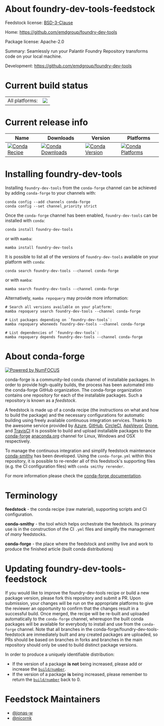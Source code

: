 About foundry-dev-tools-feedstock
=================================

Feedstock license: [BSD-3-Clause](https://github.com/conda-forge/foundry-dev-tools-feedstock/blob/main/LICENSE.txt)

Home: https://github.com/emdgroup/foundry-dev-tools

Package license: Apache-2.0

Summary: Seamlessly run your Palantir Foundry Repository transforms code on your local machine.

Development: https://github.com/emdgroup/foundry-dev-tools

Current build status
====================


<table><tr><td>All platforms:</td>
    <td>
      <a href="https://dev.azure.com/conda-forge/feedstock-builds/_build/latest?definitionId=18944&branchName=main">
        <img src="https://dev.azure.com/conda-forge/feedstock-builds/_apis/build/status/foundry-dev-tools-feedstock?branchName=main">
      </a>
    </td>
  </tr>
</table>

Current release info
====================

| Name | Downloads | Version | Platforms |
| --- | --- | --- | --- |
| [![Conda Recipe](https://img.shields.io/badge/recipe-foundry--dev--tools-green.svg)](https://anaconda.org/conda-forge/foundry-dev-tools) | [![Conda Downloads](https://img.shields.io/conda/dn/conda-forge/foundry-dev-tools.svg)](https://anaconda.org/conda-forge/foundry-dev-tools) | [![Conda Version](https://img.shields.io/conda/vn/conda-forge/foundry-dev-tools.svg)](https://anaconda.org/conda-forge/foundry-dev-tools) | [![Conda Platforms](https://img.shields.io/conda/pn/conda-forge/foundry-dev-tools.svg)](https://anaconda.org/conda-forge/foundry-dev-tools) |

Installing foundry-dev-tools
============================

Installing `foundry-dev-tools` from the `conda-forge` channel can be achieved by adding `conda-forge` to your channels with:

```
conda config --add channels conda-forge
conda config --set channel_priority strict
```

Once the `conda-forge` channel has been enabled, `foundry-dev-tools` can be installed with `conda`:

```
conda install foundry-dev-tools
```

or with `mamba`:

```
mamba install foundry-dev-tools
```

It is possible to list all of the versions of `foundry-dev-tools` available on your platform with `conda`:

```
conda search foundry-dev-tools --channel conda-forge
```

or with `mamba`:

```
mamba search foundry-dev-tools --channel conda-forge
```

Alternatively, `mamba repoquery` may provide more information:

```
# Search all versions available on your platform:
mamba repoquery search foundry-dev-tools --channel conda-forge

# List packages depending on `foundry-dev-tools`:
mamba repoquery whoneeds foundry-dev-tools --channel conda-forge

# List dependencies of `foundry-dev-tools`:
mamba repoquery depends foundry-dev-tools --channel conda-forge
```


About conda-forge
=================

[![Powered by
NumFOCUS](https://img.shields.io/badge/powered%20by-NumFOCUS-orange.svg?style=flat&colorA=E1523D&colorB=007D8A)](https://numfocus.org)

conda-forge is a community-led conda channel of installable packages.
In order to provide high-quality builds, the process has been automated into the
conda-forge GitHub organization. The conda-forge organization contains one repository
for each of the installable packages. Such a repository is known as a *feedstock*.

A feedstock is made up of a conda recipe (the instructions on what and how to build
the package) and the necessary configurations for automatic building using freely
available continuous integration services. Thanks to the awesome service provided by
[Azure](https://azure.microsoft.com/en-us/services/devops/), [GitHub](https://github.com/),
[CircleCI](https://circleci.com/), [AppVeyor](https://www.appveyor.com/),
[Drone](https://cloud.drone.io/welcome), and [TravisCI](https://travis-ci.com/)
it is possible to build and upload installable packages to the
[conda-forge](https://anaconda.org/conda-forge) [anaconda.org](https://anaconda.org/)
channel for Linux, Windows and OSX respectively.

To manage the continuous integration and simplify feedstock maintenance
[conda-smithy](https://github.com/conda-forge/conda-smithy) has been developed.
Using the ``conda-forge.yml`` within this repository, it is possible to re-render all of
this feedstock's supporting files (e.g. the CI configuration files) with ``conda smithy rerender``.

For more information please check the [conda-forge documentation](https://conda-forge.org/docs/).

Terminology
===========

**feedstock** - the conda recipe (raw material), supporting scripts and CI configuration.

**conda-smithy** - the tool which helps orchestrate the feedstock.
                   Its primary use is in the construction of the CI ``.yml`` files
                   and simplify the management of *many* feedstocks.

**conda-forge** - the place where the feedstock and smithy live and work to
                  produce the finished article (built conda distributions)


Updating foundry-dev-tools-feedstock
====================================

If you would like to improve the foundry-dev-tools recipe or build a new
package version, please fork this repository and submit a PR. Upon submission,
your changes will be run on the appropriate platforms to give the reviewer an
opportunity to confirm that the changes result in a successful build. Once
merged, the recipe will be re-built and uploaded automatically to the
`conda-forge` channel, whereupon the built conda packages will be available for
everybody to install and use from the `conda-forge` channel.
Note that all branches in the conda-forge/foundry-dev-tools-feedstock are
immediately built and any created packages are uploaded, so PRs should be based
on branches in forks and branches in the main repository should only be used to
build distinct package versions.

In order to produce a uniquely identifiable distribution:
 * If the version of a package **is not** being increased, please add or increase
   the [``build/number``](https://docs.conda.io/projects/conda-build/en/latest/resources/define-metadata.html#build-number-and-string).
 * If the version of a package **is** being increased, please remember to return
   the [``build/number``](https://docs.conda.io/projects/conda-build/en/latest/resources/define-metadata.html#build-number-and-string)
   back to 0.

Feedstock Maintainers
=====================

* [@jonas-w](https://github.com/jonas-w/)
* [@nicornk](https://github.com/nicornk/)


<!-- dummy commit to enable rerendering -->

